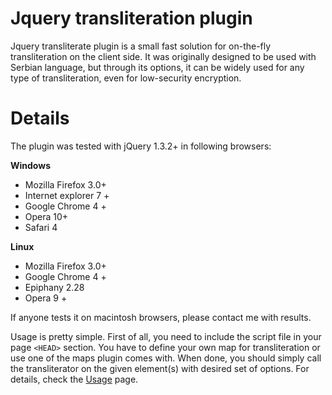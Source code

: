 # Jquery transliteration plugin #

Jquery transliterate plugin is a small fast solution for on-the-fly transliteration on the client side. It was originally designed to be used with Serbian language, but through its options, it can be widely used for any type of transliteration, even for low-security encryption.

# Details #

The plugin was tested with jQuery 1.3.2+ in following browsers:

**Windows**
  * Mozilla Firefox 3.0+
  * Internet explorer 7 +
  * Google Chrome 4 +
  * Opera 10+
  * Safari 4

**Linux**
  * Mozilla Firefox 3.0+
  * Google Chrome 4 +
  * Epiphany 2.28
  * Opera 9 +

If anyone tests it on macintosh browsers, please contact me with results.

Usage is pretty simple. First of all, you need to include the script file in your page `<HEAD>` section. You have to define your own map for transliteration or use one of the maps plugin comes with. When done, you should simply call the transliterator on the given element(s) with desired set of options. For details, check the [Usage](Usage.md) page.
